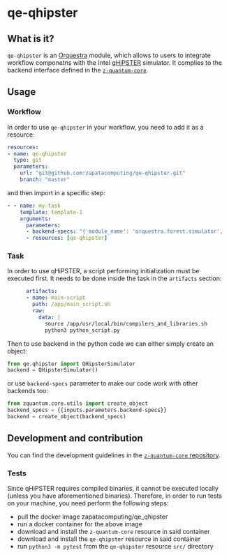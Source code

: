 # qe-qhipster

## What is it?


`qe-qhipster` is an [Orquestra](https://www.zapatacomputing.com/orquestra/) module, which allows to users to integrate workflow componetns with the Intel [qHiPSTER](https://github.com/iqusoft/intel-qs) simulator.
It complies to the backend interface defined in the [`z-quantum-core`](https://github.com/zapatacomputing/z-quantum-core/blob/master/src/python/orquestra/core/interfaces/backend.py).

## Usage

### Workflow
In order to use `qe-qhipster` in your workflow, you need to add it as a resource:

```yaml
resources:
- name: qe-qhipster
  type: git
  parameters:
    url: "git@github.com:zapatacomputing/qe-qhipster.git"
    branch: "master"
```

and then import in a specific step:

```yaml
- - name: my-task
    template: template-1
    arguments:
      parameters:
      - backend-specs: "{'module_name': 'orquestra.forest.simulator', 'function_name': 'QHipsterSimulator'}"
      - resources: [qe-qhipster]
```

### Task

In order to use qHiPSTER, a script performing initialization must be executed first. It needs to be done inside the task in the `artifacts` section:

```yaml
      artifacts:
      - name: main-script
        path: /app/main_script.sh
        raw:
          data: |
            source /app/usr/local/bin/compilers_and_libraries.sh
            python3 python_script.py
```

Then to use backend in the python code we can either simply create an object:

```python
from qe.qhipster import QHipsterSimulator
backend = QHipsterSimulator()
```

or use `backend-specs` parameter to make our code work with other backends too:

```python
from zquantum.core.utils import create_object
backend_specs = {{inputs.parameters.backend-specs}}
backend = create_object(backend_specs)
```

## Development and contribution

You can find the development guidelines in the [`z-quantum-core` repository](https://github.com/zapatacomputing/z-quantum-core).

### Tests
Since qHiPSTER requires compiled binaries, it cannot be executed locally (unless you have aforementioned binaries). Therefore, in order to run tests on your machine, you need perform the following steps:

- pull the docker image zapatacomputing/qe_qhipster
- run a docker container for the above image
- download and install the `z-quantum-core` resource in said container
- download and install the `qe-qhipster` resource in said container
- run `python3 -m pytest` from the `qe-qhipster` resource `src/` directory

